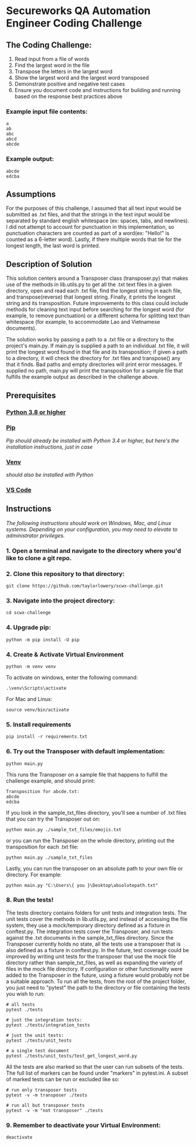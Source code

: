 # Secureworks QA Automation Engineer Coding Challenge

## The Coding Challenge: 
1. Read input from a file of words
2. Find the largest word in the file
3. Transpose the letters in the largest word
4. Show the largest word and the largest word transposed 
5. Demonstrate positive and negative test cases
6. Ensure you document code and instructions for building and running based on the response best practices above

### Example input file contents:
```
a
ab
abc
abcd
abcde
```

### Example output:
```
abcde
edcba
```

## Assumptions
For the purposes of this challenge, I assumed that all text input would be submitted as .txt files, and that the strings in the text input would be separated by standard english whitespace (ex: spaces, tabs, and newlines). I did not attempt to account for punctuation in this implementation, so punctuation characters are counted as part of a word(ex: "Hello!" is counted as a 6-letter word). Lastly, if there multiple words that tie for the longest length, the last word is printed.

## Description of Solution
This solution centers around a Transposer class (transposer.py) that makes use of the methods in lib.utils.py to get all the .txt text files in a given directory, open and read each .txt file, find the longest string in each file, and transpose(reverse) that longest string. Finally, it prints the longest string and its transposition. Future improvements to this class could include methods for cleaning text input before searching for the longest word (for example, to remove punctuation) or a different schema for splitting text than whitespace (for example, to accommodate Lao and Vietnamese documents).

The solution works by passing a path to a .txt file or a directory to the project's main.py. If main.py is supplied a path to an individual .txt file, it will print the longest word found in that file and its transposition; if given a path to a directory, it will check the directory for .txt files and transpose() any that it finds. Bad paths and empty directories will print error messages. If supplied no path, main.py will print the transposition for a sample file that fulfills the example output as described in the challenge above. 

## Prerequisites

### [Python 3.8 or higher](https://www.python.org/downloads/)
### [Pip](https://pip.pypa.io/en/stable/installing/)
_Pip should already be installed with Python 3.4 or higher, but here's the installation instructions, just in case_
### [Venv](https://docs.python.org/3/library/venv.html#module-venv)
_should also be installed with Python_
### [VS Code](https://code.visualstudio.com/)

## Instructions
_The following instructions should work on Windows, Mac, and Linux systems. Depending on your configuration, you may need to elevate to administrator privileges._
### 1. Open a terminal and navigate to the directory where you'd like to clone a git repo.
### 2. Clone this repository to that directory:
```
git clone https://github.com/taylorlowery/scwx-challenge.git
```
### 3. Navigate into the project directory:
```
cd scwx-challenge
```
### 4. Upgrade pip:
```
python -m pip install -U pip
```
### 4. Create & Activate Virtual Environment
```
python -m venv venv
```
To activate on windows, enter the following command:
```
.\venv\Scripts\activate
```
For Mac and Linux: 
```
source venv/bin/activate
```
### 5. Install requirements
```
pip install -r requirements.txt
```
### 6. Try out the Transposer with default implementation:
```
python main.py
```
This runs the Transposer on a sample file that happens to fulfill the challenge example, and should print: 
```
Transposition for abcde.txt:
abcde
edcba
```
If you look in the sample_txt_files directory, you'll see a number of .txt files that you can try the Transposer out on:
```
python main.py ./sample_txt_files/emojis.txt
```
or you can run the Transposer on the whole directory, printing out the transposition for each .txt file:
```
python main.py ./sample_txt_files
```
Lastly, you can run the transposer on an absolute path to your own file or directory. For example:
```
python main.py "C:\Users\{ you }\Desktop\absolutepath.txt"
```
### 8. Run the tests!
The tests directory contains folders for unit tests and integration tests. The unit tests cover the methods in lib.utils.py, and instead of accessing the file system, they use a mock/temporary directory defined as a fixture in conftest.py. The integration tests cover the Transposer, and run tests against the .txt documents in the sample_txt_files directory. Since the Transposer currently holds no state, all the tests use a transposer that is also defined as a fixture in conftest.py. 
In the future, test coverage could be improved by writing unit tests for the transposer that use the mock file directory rather than sample_txt_files, as well as expanding the variety of files in the mock file directory.
If configuration or other functionality were added to the Transposer in the future, using a fixture would probably not be a suitable approach. 
To run all the tests, from the root of the project folder, you just need to "pytest" the path to the directory or file containing the tests you wish to run: 
```
# all tests
pytest ./tests

# just the integration tests:
pytest ./tests/integration_tests

# just the unit tests: 
pytest ./tests/unit_tests

# a single test document
pytest ./tests/unit_tests/test_get_longest_word.py
```
All the tests are also marked so that the user can run subsets of the tests. The full list of markers can be found under "markers" in pytest.ini. A subset of marked tests can be run or excluded like so:
```
# run only transposer tests
pytest -v -m transposer ./tests

# run all but transposer tests
pytest -v -m "not transposer" ./tests
```

### 9. Remember to deactivate your Virtual Environment:
```
deactivate
```
